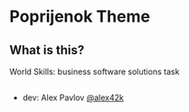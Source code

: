 # Poprijenok Theme

## What is this?
World Skills: business software solutions task

##
- dev: Alex Pavlov [@alex42k](https://t.me/alex42k "@alex42k")
